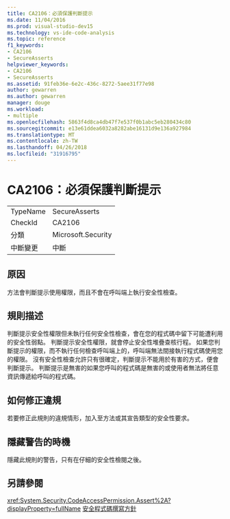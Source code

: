 ```yaml
---
title: CA2106：必須保護判斷提示
ms.date: 11/04/2016
ms.prod: visual-studio-dev15
ms.technology: vs-ide-code-analysis
ms.topic: reference
f1_keywords:
- CA2106
- SecureAsserts
helpviewer_keywords:
- CA2106
- SecureAsserts
ms.assetid: 91feb36e-6e2c-436c-8272-5aee31f77e98
author: gewarren
ms.author: gewarren
manager: douge
ms.workload:
- multiple
ms.openlocfilehash: 5863f4d8ca4db47f7e537f0b1abc5eb280434c80
ms.sourcegitcommit: e13e61ddea6032a8282abe16131d9e136a927984
ms.translationtype: MT
ms.contentlocale: zh-TW
ms.lasthandoff: 04/26/2018
ms.locfileid: "31916795"
---
```

# <a name="ca2106-secure-asserts"></a>CA2106：必須保護判斷提示
|||
|-|-|
|TypeName|SecureAsserts|
|CheckId|CA2106|
|分類|Microsoft.Security|
|中斷變更|中斷|

## <a name="cause"></a>原因
 方法會判斷提示使用權限，而且不會在呼叫端上執行安全性檢查。

## <a name="rule-description"></a>規則描述
 判斷提示安全性權限但未執行任何安全性檢查，會在您的程式碼中留下可能遭利用的安全性弱點。 判斷提示安全性權限，就會停止安全性堆疊查核行程。 如果您判斷提示的權限，而不執行任何檢查呼叫端上的，呼叫端無法間接執行程式碼使用您的權限。 沒有安全性檢查允許只有很確定，判斷提示不能用於有害的方式，便會判斷提示。 判斷提示是無害的如果您呼叫的程式碼是無害的或使用者無法將任意資訊傳遞給呼叫的程式碼。

## <a name="how-to-fix-violations"></a>如何修正違規
 若要修正此規則的違規情形，加入至方法或其宣告類型的安全性要求。

## <a name="when-to-suppress-warnings"></a>隱藏警告的時機
 隱藏此規則的警告，只有在仔細的安全性檢閱之後。

## <a name="see-also"></a>另請參閱
 <xref:System.Security.CodeAccessPermission.Assert%2A?displayProperty=fullName> [安全程式碼撰寫方針](/dotnet/standard/security/secure-coding-guidelines)